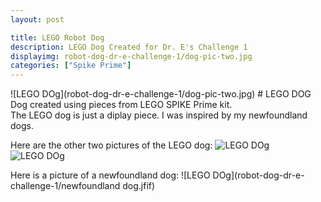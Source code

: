```yaml
---
layout: post

title: LEGO Robot Dog
description: LEGO Dog Created for Dr. E's Challenge 1 
displayimg: robot-dog-dr-e-challenge-1/dog-pic-two.jpg
categories: ["Spike Prime"]
---
```


<!--IMAGE_TEXT_OVERLAY creates a image with a text box over it--------------------->
<div class="image_text_overlay" markdown="1">
![LEGO DOg](robot-dog-dr-e-challenge-1/dog-pic-two.jpg)
# LEGO DOG
Dog created using pieces from LEGO SPIKE Prime kit.
</div>

<!--FREE WRITE lets you write any markdown you want (include images, lists, titles, code,etc)
               If something doesn't look how you expect on the page, try adding a linebreak after it--------------------->
<div class="free_write" markdown="1">
The LEGO dog is just a diplay piece. I was inspired by my newfoundland dogs. 

Here are the other two pictures of the LEGO dog:
![LEGO DOg](robot-dog-dr-e-challenge-1/dog-pic-one.jpg)
![LEGO DOg](robot-dog-dr-e-challenge-1/dog-pic-three.jpg)

Here is a picture of a newfoundland dog:
![LEGO DOg](robot-dog-dr-e-challenge-1/newfoundland dog.jfif)
</div>
